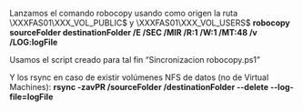 Lanzamos el comando robocopy usando como origen la ruta \\XXXFAS01\XXX_VOL_PUBLIC$ y \\XXXFAS01\XXX_VOL_USERS$
**robocopy sourceFolder destinationFolder /E /SEC /MIR /R:1 /W:1 /MT:48 /v /LOG:logFile**


Usamos el script creado para tal fin “Sincronizacion robocopy.ps1”


Y los rsync en caso de existir volúmenes NFS de datos (no de Virtual Machines):
**rsync -zavPR /sourceFolder /destinationFolder --delete --log-file=logFile**
